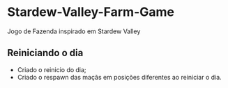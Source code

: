 # Stardew-Valley-Farm-Game
Jogo de Fazenda inspirado em Stardew Valley

## Reiniciando o dia
- Criado o reinicio do dia;
- Criado o respawn das maçãs em posições diferentes ao reiniciar o dia.
